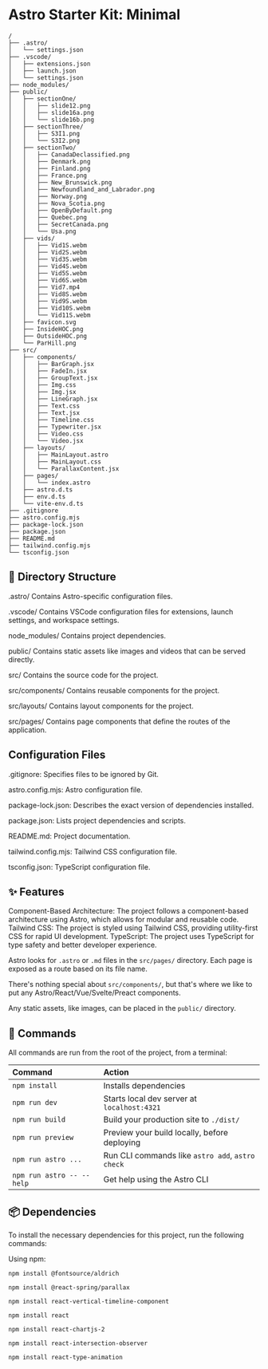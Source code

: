 # Astro Starter Kit: Minimal

```text
/
├── .astro/
│   └── settings.json
├── .vscode/
│   ├── extensions.json
│   ├── launch.json
│   └── settings.json
├── node_modules/
├── public/
│   ├── sectionOne/
│   │   ├── slide12.png
│   │   ├── slide16a.png
│   │   └── slide16b.png
│   ├── sectionThree/
│   │   ├── S3I1.png
│   │   └── S3I2.png
│   ├── sectionTwo/
│   │   ├── CanadaDeclassified.png
│   │   ├── Denmark.png
│   │   ├── Finland.png
│   │   ├── France.png
│   │   ├── New_Brunswick.png
│   │   ├── Newfoundland_and_Labrador.png
│   │   ├── Norway.png
│   │   ├── Nova_Scotia.png
│   │   ├── OpenByDefault.png
│   │   ├── Quebec.png
│   │   ├── SecretCanada.png
│   │   └── Usa.png
│   ├── vids/
│   │   ├── Vid1S.webm
│   │   ├── Vid2S.webm
│   │   ├── Vid3S.webm
│   │   ├── Vid4S.webm
│   │   ├── Vid5S.webm
│   │   ├── Vid6S.webm
│   │   ├── Vid7.mp4
│   │   ├── Vid8S.webm
│   │   ├── Vid9S.webm
│   │   ├── Vid10S.webm
│   │   └── Vid11S.webm
│   ├── favicon.svg
│   ├── InsideHOC.png
│   ├── OutsideHOC.png
│   └── ParHill.png
├── src/
│   ├── components/
│   │   ├── BarGraph.jsx
│   │   ├── FadeIn.jsx
│   │   ├── GroupText.jsx
│   │   ├── Img.css
│   │   ├── Img.jsx
│   │   ├── LineGraph.jsx
│   │   ├── Text.css
│   │   ├── Text.jsx
│   │   ├── Timeline.css
│   │   ├── Typewriter.jsx
│   │   ├── Video.css
│   │   └── Video.jsx
│   ├── layouts/
│   │   ├── MainLayout.astro
│   │   ├── MainLayout.css
│   │   └── ParallaxContent.jsx
│   ├── pages/
│   │   └── index.astro
│   ├── astro.d.ts
│   ├── env.d.ts
│   └── vite-env.d.ts
├── .gitignore
├── astro.config.mjs
├── package-lock.json
├── package.json
├── README.md
├── tailwind.config.mjs
└── tsconfig.json
```

## 📁 Directory Structure
.astro/
Contains Astro-specific configuration files.

.vscode/
Contains VSCode configuration files for extensions, launch settings, and workspace settings.

node_modules/
Contains project dependencies.

public/
Contains static assets like images and videos that can be served directly.

src/
Contains the source code for the project.

src/components/
Contains reusable components for the project.

src/layouts/
Contains layout components for the project.

src/pages/
Contains page components that define the routes of the application.

## Configuration Files
.gitignore: Specifies files to be ignored by Git.

astro.config.mjs: Astro configuration file.

package-lock.json: Describes the exact version of dependencies installed.

package.json: Lists project dependencies and scripts.

README.md: Project documentation.

tailwind.config.mjs: Tailwind CSS configuration file.

tsconfig.json: TypeScript configuration file.

## ✨ Features
Component-Based Architecture: The project follows a component-based architecture using Astro, which allows for modular and reusable code.
Tailwind CSS: The project is styled using Tailwind CSS, providing utility-first CSS for rapid UI development.
TypeScript: The project uses TypeScript for type safety and better developer experience.

Astro looks for `.astro` or `.md` files in the `src/pages/` directory. Each page is exposed as a route based on its file name.

There's nothing special about `src/components/`, but that's where we like to put any Astro/React/Vue/Svelte/Preact components.

Any static assets, like images, can be placed in the `public/` directory.

## 🧞 Commands

All commands are run from the root of the project, from a terminal:

| Command                   | Action                                           |
| :------------------------ | :----------------------------------------------- |
| `npm install`             | Installs dependencies                            |
| `npm run dev`             | Starts local dev server at `localhost:4321`      |
| `npm run build`           | Build your production site to `./dist/`          |
| `npm run preview`         | Preview your build locally, before deploying     |
| `npm run astro ...`       | Run CLI commands like `astro add`, `astro check` |
| `npm run astro -- --help` | Get help using the Astro CLI                     |

## 📦 Dependencies
To install the necessary dependencies for this project, run the following commands:

Using npm:
```text
npm install @fontsource/aldrich
```
```text
npm install @react-spring/parallax
```
```text
npm install react-vertical-timeline-component
```
```text
npm install react
```
```text
npm install react-chartjs-2
```
```text
npm install react-intersection-observer
```
```text
npm install react-type-animation
```
